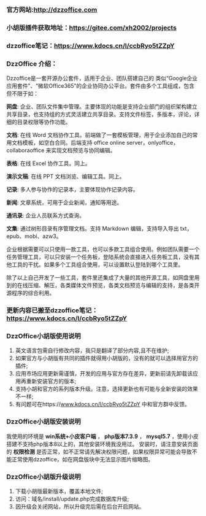 ### 官方网站:http://dzzoffice.com
### 小胡版插件获取地址：https://gitee.com/xh2002/projects
### dzzoffice笔记：https://www.kdocs.cn/l/ccbRyo5tZZpY
### DzzOffice 介绍：

Dzzoffice是一套开源办公套件，适用于企业、团队搭建自己的 类似“Google企业应用套件”、“微软Office365”的企业协同办公平台。套件由多个工具组成，包含但不限于如：

**网盘**: 企业、团队文件集中管理。主要体现的功能是支持企业部门的组织架构建立共享目录，也支持组的方式灵活建立共享目录。支持文件标签，多版本，评论，详细的目录权限等协作功能。

**文档**: 在线 Word 文档协作工具。前端做了一套模板管理，用于企业添加自己的常用文档模板，如空白合同。后端支持 office online server，onlyoffice，collaboraoffice 来实现文档预览与协同编辑。

**表格**: 在线 Excel 协作工具。同上。

**演示文稿**: 在线 PPT 文档浏览、编辑工具。同上。

**记录**: 多人参与协作的记录本，主要体现协作记录内容。

**新闻**: 文章系统，可用于企业新闻，通知等用途。

**通讯录**: 企业人员联系方式查询。

**文集**: 通过树形目录有序管理文档。支持 Markdown 编辑，支持导入导出 txt，epub、mobi、azw3。

  企业根据需要可以只使用一款工具，也可以多款工具组合使用。例如团队需要一个任务管理工具，可以只安装一个任务板，登陆系统会直接进入任务板工具，没有其他工具的干扰。如果多个工具组合使用，可以设置默认登陆到哪个工具里。

  除了以上自己开发了一些工具，套件里还集成了大量的其他开源工具，如网盘里用到的在线压缩、解压，各类媒体文件预览，各类文档预览与编辑的支持，是各类开源程序的综合利用。

### 更新内容已搬至dzzoffice笔记：https://www.kdocs.cn/l/ccbRyo5tZZpY

### DzzOffice小胡版使用说明

1. 英文语言包需自行修改内容，我只是翻译了部分内容,且不在维护;
2. 如果官方与小胡版有共同的插件就得用小胡版的，没有的就可以选择用官方的插件;
3. 应用市场应用更新需谨慎，开发的应用与官方存在差异，更新前请先卸载该应用再重新安装官方的版本;
4. 支持小胡和官方的系列版本升级。注意，选择更新也有可能与全新安装的效果不一样;
5. 有问题可在https://www.kdocs.cn/l/ccbRyo5tZZpY 中和官方群中反馈。

### DzzOffice小胡版安装说明

  我使用的环境是 **win系统+小皮客户端** ， **php版本7.3.9** ， **mysql5.7** ，使用小皮搭建不支持php版本8以上的，其他安装环境我没用过。
  安装时，请注意安装页面的 **权限检测** 是否正常，如不正常请先解决权限问题，如果权限异常可能会导致不能正常使用dzzoffice，如在网盘版块中无法显示图片缩略图。

### DzzOffice小胡版升级说明

1. 下载小胡版最新版本，覆盖本地文件;
2. 访问：域名/install/update.php完成数据库升级;
3. 因升级会关闭网站，所以升级完后需在后台开启网站。